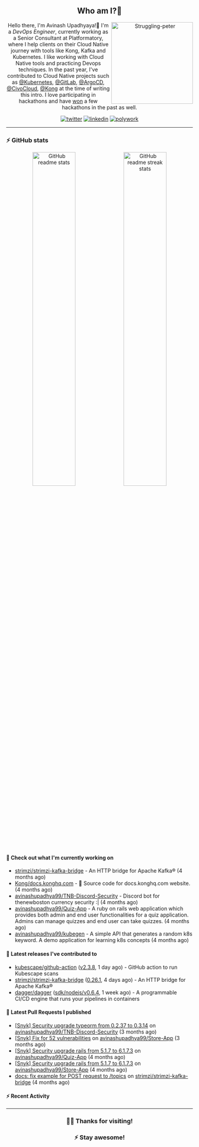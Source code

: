 <div align='center'>
  
## Who am I?🤔

<img align="right" width="220" src="https://media.giphy.com/media/YFkpsHWCsNUUo/giphy.gif" alt="Struggling-peter" />

Hello there, I'm Avinash Upadhyaya!👋 I'm a _DevOps Engineer_, currently working as a Senior Consultant at Platformatory, where I help clients on their Cloud Native journey with tools like Kong, Kafka and Kubernetes. I like working with Cloud Native tools and practicing Devops techniques. In the past year, I've contributed to Cloud Native projects such as [@Kubernetes](https://github.com/pulls?q=is%3Apr+author%3Aavinashupadhya99+archived%3Afalse+user%3Akubernetes), [@GitLab](https://gitlab.com/groups/gitlab-org/-/merge_requests?scope=all&state=all&author_username=avinashupadhya99), [@ArgoCD](https://github.com/pulls?q=is%3Apr+author%3Aavinashupadhya99+archived%3Afalse+user%3Aargoproj), [@CivoCloud](https://github.com/pulls?q=is%3Apr+author%3Aavinashupadhya99+archived%3Afalse+user%3Acivo), [@Kong](https://github.com/pulls?q=is%3Apr+author%3Aavinashupadhya99+archived%3Afalse+user%3AKong) at the time of writing this intro. I love participating in hackathons and have [won](https://devpost.com/avinashupadhya99) a few hackathons in the past as well.


[![twitter](https://img.shields.io/badge/-@avinash__ukr-%231DA1F2?style=for-the-badge&logo=twitter&logoColor=ffffff)](https://twitter.com/avinash_ukr)
[![linkedin](https://img.shields.io/badge/-Avinash%20Upadhyaya-%230A67C3?style=for-the-badge&logo=linkedin&logoColor=ffffff)](https://www.linkedin.com/in/avinash-upadhyaya/)
[![polywork](https://img.shields.io/badge/-@avinashupadhya99-%23338BFF?style=for-the-badge&logo=polywork&logoColor=ffffff)](https://www.polywork.com/avinashupadhya99)

---

</div>

### ⚡ GitHub stats

<p align="center">
  <img width="48%" src="https://github-readme-stats.vercel.app/api?username=avinashupadhya99&show_icons=true&theme=tokyonight" alt="GitHub readme stats" />
  <img width="48%" src="https://github-readme-streak-stats.herokuapp.com?user=avinashupadhya99&theme=dark&hide_border=true&date_format=M%20j%5B%2C%20Y%5D" alt="GitHub readme streak stats" />
</p>

#### 👷 Check out what I'm currently working on

- [strimzi/strimzi-kafka-bridge](https://github.com/strimzi/strimzi-kafka-bridge) - An HTTP bridge for Apache Kafka® (4 months ago)
- [Kong/docs.konghq.com](https://github.com/Kong/docs.konghq.com) - 🦍 Source code for docs.konghq.com website. (4 months ago)
- [avinashupadhya99/TNB-Discord-Security](https://github.com/avinashupadhya99/TNB-Discord-Security) - Discord bot for thenewboston currency security :| (4 months ago)
- [avinashupadhya99/Quiz-App](https://github.com/avinashupadhya99/Quiz-App) - A ruby on rails web application which provides both admin and end user functionalities for a quiz application. Admins can manage quizzes and end user can take quizzes. (4 months ago)
- [avinashupadhya99/kubegen](https://github.com/avinashupadhya99/kubegen) - A simple API that generates a random k8s keyword. A demo application for learning k8s concepts (4 months ago)

#### 🔭 Latest releases I've contributed to

- [kubescape/github-action](https://github.com/kubescape/github-action) ([v2.3.8](https://github.com/kubescape/github-action/releases/tag/v2.3.8), 1 day ago) - GitHub action to run Kubescape scans
- [strimzi/strimzi-kafka-bridge](https://github.com/strimzi/strimzi-kafka-bridge) ([0.26.1](https://github.com/strimzi/strimzi-kafka-bridge/releases/tag/0.26.1), 4 days ago) - An HTTP bridge for Apache Kafka®
- [dagger/dagger](https://github.com/dagger/dagger) ([sdk/nodejs/v0.6.4](https://github.com/dagger/dagger/releases/tag/sdk/nodejs/v0.6.4), 1 week ago) - A programmable CI/CD engine that runs your pipelines in containers

#### 🔨 Latest Pull Requests I published

- [[Snyk] Security upgrade typeorm from 0.2.37 to 0.3.14](https://github.com/avinashupadhya99/TNB-Discord-Security/pull/12) on [avinashupadhya99/TNB-Discord-Security](https://github.com/avinashupadhya99/TNB-Discord-Security) (3 months ago)
- [[Snyk] Fix for 52 vulnerabilities](https://github.com/avinashupadhya99/Store-App/pull/33) on [avinashupadhya99/Store-App](https://github.com/avinashupadhya99/Store-App) (3 months ago)
- [[Snyk] Security upgrade rails from 5.1.7 to 6.1.7.3](https://github.com/avinashupadhya99/Quiz-App/pull/11) on [avinashupadhya99/Quiz-App](https://github.com/avinashupadhya99/Quiz-App) (4 months ago)
- [[Snyk] Security upgrade rails from 5.1.7 to 6.1.7.3](https://github.com/avinashupadhya99/Store-App/pull/32) on [avinashupadhya99/Store-App](https://github.com/avinashupadhya99/Store-App) (4 months ago)
- [docs: fix example for POST request to /topics](https://github.com/strimzi/strimzi-kafka-bridge/pull/781) on [strimzi/strimzi-kafka-bridge](https://github.com/strimzi/strimzi-kafka-bridge) (4 months ago)

#### ⚡ Recent Activity

<!--START_SECTION:activity-->
<!--END_SECTION:activity-->



---

<div align='center'>
  
### 🙇‍♂️ Thanks for visiting!
### ⚡ Stay awesome!
  
</div>


